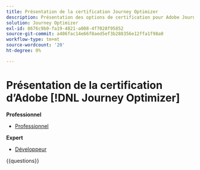 ```yaml
---
title: Présentation de la certification Journey Optimizer
description: Présentation des options de certification pour Adobe Journey Optimizer
solution: Journey Optimizer
exl-id: 8676c9b0-fa19-4821-a008-4f7028f95852
source-git-commit: a406fac14e66f8aed5ef3b288356e12ffa1f98a0
workflow-type: tm+mt
source-wordcount: '20'
ht-degree: 0%

---
```


# Présentation de la certification d’Adobe [!DNL Journey Optimizer]

**Professionnel**

* [Professionnel](/help/certifications/ajo/ajo-p-business.md)<!--AD0-E607-->

**Expert**

* [Développeur](/help/certifications/ajo/ajo-e-developer-23-10.md) <!--AD0-E606-->

{{questions}}

